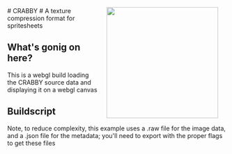 <img src="https://raw.github.com/mainroach/crabby/master/icon.jpg" width="256" align="right" hspace="20">
# CRABBY #
A texture compression format for spritesheets

## What's gonig on here? ##
This is a webgl build loading the CRABBY source data and displaying it on a webgl canvas

## Buildscript ##
Note, to reduce complexity, this example uses a .raw file for the image data, and a .json file for the metadata; you'll need to export with the proper flags to get these files


